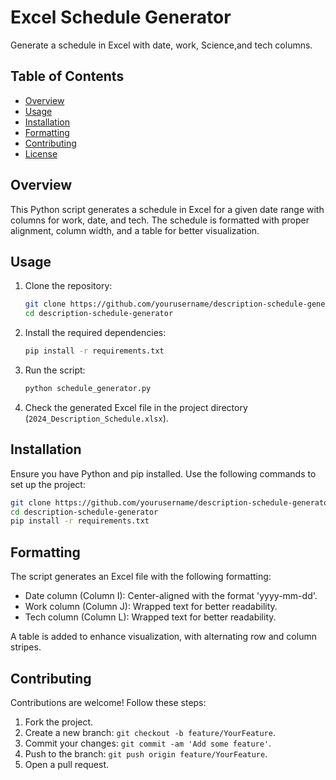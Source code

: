# Excel Schedule Generator

Generate a schedule in Excel with date, work, Science,and tech columns.

## Table of Contents
- [Overview](#overview)
- [Usage](#usage)
- [Installation](#installation)
- [Formatting](#formatting)
- [Contributing](#contributing)
- [License](#license)

## Overview

This Python script generates a schedule in Excel for a given date range with columns for work, date, and tech. The schedule is formatted with proper alignment, column width, and a table for better visualization.

## Usage

1. Clone the repository:

    ```bash
    git clone https://github.com/yourusername/description-schedule-generator.git
    cd description-schedule-generator
    ```

2. Install the required dependencies:

    ```bash
    pip install -r requirements.txt
    ```

3. Run the script:

    ```bash
    python schedule_generator.py
    ```

4. Check the generated Excel file in the project directory (`2024_Description_Schedule.xlsx`).

## Installation

Ensure you have Python and pip installed. Use the following commands to set up the project:

```bash
git clone https://github.com/yourusername/description-schedule-generator.git
cd description-schedule-generator
pip install -r requirements.txt
```

## Formatting

The script generates an Excel file with the following formatting:

- Date column (Column I): Center-aligned with the format 'yyyy-mm-dd'.
- Work column (Column J): Wrapped text for better readability.
- Tech column (Column L): Wrapped text for better readability.

A table is added to enhance visualization, with alternating row and column stripes.

## Contributing

Contributions are welcome! Follow these steps:

1. Fork the project.
2. Create a new branch: `git checkout -b feature/YourFeature`.
3. Commit your changes: `git commit -am 'Add some feature'`.
4. Push to the branch: `git push origin feature/YourFeature`.
5. Open a pull request.
